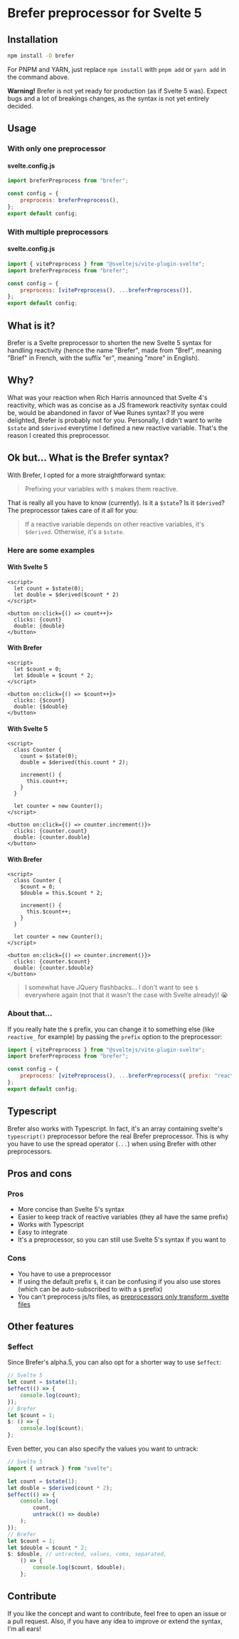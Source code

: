 # Brefer preprocessor for Svelte 5

## Installation

```bash
npm install -D brefer
```

For PNPM and YARN, just replace `npm install` with `pnpm add` or `yarn add` in the command above.

**Warning!** Brefer is not yet ready for production (as if Svelte 5 was). Expect bugs and a lot of breakings changes, as the syntax is not yet entirely decided.

## Usage

### With only one preprocessor

#### svelte.config.js

```js
import breferPreprocess from "brefer";

const config = {
	preprocess: breferPreprocess(),
};
export default config;
```

### With multiple preprocessors

#### svelte.config.js

```js
import { vitePreprocess } from "@sveltejs/vite-plugin-svelte";
import breferPreprocess from "brefer";

const config = {
	preprocess: [vitePreprocess(), ...breferPreprocess()],
};
export default config;
```

## What is it?

Brefer is a Svelte preprocessor to shorten the new Svelte 5 syntax for handling reactivity (hence the name "Brefer", made from "Bref", meaning "Brief" in French, with the suffix "er", meaning "more" in English).

## Why?

What was your reaction when Rich Harris announced that Svelte 4's reactivity, which was as concise as a JS framework reactivity syntax could be, would be abandoned in favor of ~~Vue~~ Runes syntax?
If you were delighted, Brefer is probably not for you. Personally, I didn't want to write `$state` and `$derived` everytime I defined a new reactive variable. That's the reason I created this preprocessor.

## Ok but... What is the Brefer syntax?

With Brefer, I opted for a more straightforward syntax:

> Prefixing your variables with `$` makes them reactive.

That is really all you have to know (currently).
Is it a `$state`? Is it `$derived`? The preprocessor takes care of it all for you:

> If a reactive variable depends on other reactive variables, it's `$derived`. Otherwise, it's a `$state`.

### Here are some examples

#### With Svelte 5

```svelte
<script>
  let count = $state(0);
  let double = $derived($count * 2)
</script>

<button on:click={() => count++}>
  clicks: {count}
  double: {double}
</button>
```

#### With Brefer

```svelte
<script>
  let $count = 0;
  let $double = $count * 2;
</script>

<button on:click={() => $count++}>
  clicks: {$count}
  double: {$double}
</button>
```

#### With Svelte 5

```svelte
<script>
  class Counter {
    count = $state(0);
    double = $derived(this.count * 2);

    increment() {
      this.count++;
    }
  }

  let counter = new Counter();
</script>

<button on:click={() => counter.increment()}>
  clicks: {counter.count}
  double: {counter.double}
</button>
```

#### With Brefer

```svelte
<script>
  class Counter {
    $count = 0;
    $double = this.$count * 2;

    increment() {
      this.$count++;
    }
  }

  let counter = new Counter();
</script>

<button on:click={() => counter.increment()}>
  clicks: {counter.$count}
  double: {counter.$double}
</button>
```

> I somewhat have JQuery flashbacks... I don't want to see `$` everywhere again (not that it wasn't the case with Svelte already)! 😭

### About that...

If you really hate the `$` prefix, you can change it to something else (like `reactive_` for example) by passing the `prefix` option to the preprocessor:

```js
import { vitePreprocess } from "@sveltejs/vite-plugin-svelte";
import breferPreprocess from "brefer";

const config = {
	preprocess: [vitePreprocess(), ...breferPreprocess({ prefix: "reactive_" })],
};
export default config;
```

## Typescript

Brefer also works with Typescript. In fact, it's an array containing svelte's `typescript()` preprocessor before the real Brefer preprocessor.
This is why you have to use the spread operator (`...`) when using Brefer with other preprocessors.

## Pros and cons

### Pros

- More concise than Svelte 5's syntax
- Easier to keep track of reactive variables (they all have the same prefix)
- Works with Typescript
- Easy to integrate
- It's a preprocessor, so you can still use Svelte 5's syntax if you want to

### Cons

- You have to use a preprocessor
- If using the default prefix `$`, it can be confusing if you also use stores (which can be auto-subscribed to with a `$` prefix)
- You can't preprocess js/ts files, as [preprocessors only transform .svelte files](https://kit.svelte.dev/docs/integrations)

## Other features

### $effect

Since Brefer's alpha.5, you can also opt for a shorter way to use `$effect`:

```js
// Svelte 5
let count = $state(1);
$effect(() => {
	console.log(count);
});
// Brefer
let $count = 1;
$: () => {
	console.log($count);
};
```

Even better, you can also specify the values you want to untrack:

```js
// Svelte 5
import { untrack } from "svelte";

let count = $state(1);
let double = $derived(count * 2);
$effect(() => {
	console.log(
		count,
		untrack(() => double)
	);
});
// Brefer
let $count = 1;
let $double = $count * 2;
$: $double, // untracked, values, coma, separated,
	() => {
		console.log($count, $double);
	};
```

## Contribute

If you like the concept and want to contribute, feel free to open an issue or a pull request.
Also, if you have any idea to improve or extend the syntax, I'm all ears!
